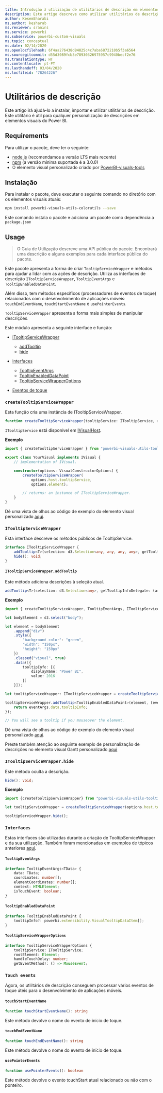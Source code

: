 ```yaml
---
title: Introdução à utilização de utilitários de descrição em elementos visuais do Power BI
description: Este artigo descreve como utilizar utilitários de descrição para simplificar a personalização das descrições dos elementos visuais do Power BI
author: KesemSharabi
ms.author: kesharab
ms.reviewer: sranins
ms.service: powerbi
ms.subservice: powerbi-custom-visuals
ms.topic: conceptual
ms.date: 02/14/2020
ms.openlocfilehash: 6f4aa276438d84825c4c7aba6872210b5f3a6564
ms.sourcegitcommit: d55d3089fcb3e78930326975957c9940becf2e76
ms.translationtype: HT
ms.contentlocale: pt-PT
ms.lasthandoff: 03/04/2020
ms.locfileid: "78264226"
---
```

# <a name="tooltip-utils"></a>Utilitários de descrição
Este artigo irá ajudá-lo a instalar, importar e utilizar utilitários de descrição. Este utilitário é útil para qualquer personalização de descrições em elementos visuais do Power BI.

## <a name="requirements"></a>Requirements
Para utilizar o pacote, deve ter o seguinte:
* [node.js](https://nodejs.org) (recomendamos a versão LTS mais recente)
* [npm](https://www.npmjs.com/) (a versão mínima suportada é a 3.0.0)
* O elemento visual personalizado criado por [PowerBI-visuals-tools](https://www.npmjs.com/package/powerbi-visuals-tools)

## <a name="installation"></a>Instalação

Para instalar o pacote, deve executar o seguinte comando no diretório com os elementos visuais atuais:

```bash
npm install powerbi-visuals-utils-colorutils --save
```
Este comando instala o pacote e adiciona um pacote como dependência a ```package.json```

## <a name="usage"></a>Usage

> O Guia de Utilização descreve uma API pública do pacote. Encontrará uma descrição e alguns exemplos para cada interface pública do pacote.

Este pacote apresenta a forma de criar `TooltipServiceWrapper` e métodos para ajudar a lidar com as ações de descrição. Utiliza as interfaces de descrição `ITooltipServiceWrapper`, `TooltipEventArgs` e `TooltipEnabledDataPoint`. 

Além disso, tem métodos específicos (processadores de eventos de toque) relacionados com o desenvolvimento de aplicações móveis: `touchEndEventName`, `touchStartEventName` e `usePointerEvents`.

`TooltipServiceWrapper` apresenta a forma mais simples de manipular descrições.

Este módulo apresenta a seguinte interface e função:
* [ITooltipServiceWrapper](#itooltipservicewrapper)
  * [addTooltip](#itooltipservicewrapperaddtooltip)
  * [hide](#itooltipservicewrapperhide)

* [Interfaces](#interfaces)
  * [TooltipEventArgs](#tooltipeventargs)
  * [TooltipEnabledDataPoint](#tooltipenableddatapoint)
  * [TooltipServiceWrapperOptions](#tooltipservicewrapperoptions)
* [Eventos de toque](#touch-events)

### `createTooltipServiceWrapper`
Esta função cria uma instância de ITooltipServiceWrapper.

```typescript
function createTooltipServiceWrapper(tooltipService: ITooltipService, rootElement: Element, handleTouchDelay?: number,  getEventMethod?: () => MouseEvent): ITooltipServiceWrapper;
```

```ITooltipService``` está disponível em [IVisualHost](https://github.com/microsoft/PowerBI-visuals-tools/blob/master/templates/visuals/.api/v2.6.0/PowerBI-visuals.d.ts#L1335).

**Exemplo**

```typescript
import { createTooltipServiceWrapper } from "powerbi-visuals-utils-tooltiputils";

export class YourVisual implements IVisual {
    // implementation of IVisual.

    constructor(options: VisualConstructorOptions) {
        createTooltipServiceWrapper(
            options.host.tooltipService,
            options.element);

        // returns: an instance of ITooltipServiceWrapper.
    }
}
```

Dê uma vista de olhos ao código de exemplo do elemento visual personalizado [aqui](https://github.com/microsoft/powerbi-visuals-gantt/blob/master/src/gantt.ts#L391).

### `ITooltipServiceWrapper`
Esta interface descreve os métodos públicos de TooltipService.

```typescript
interface ITooltipServiceWrapper {
    addTooltip<T>(selection: d3.Selection<any, any, any, any>, getTooltipInfoDelegate: (args: TooltipEventArgs<T>) => powerbi.extensibility.VisualTooltipDataItem[], getDataPointIdentity?: (args: TooltipEventArgs<T>) => powerbi.visuals.ISelectionId, reloadTooltipDataOnMouseMove?: boolean): void;
    hide(): void;
}
```

#### `ITooltipServiceWrapper.addTooltip`

Este método adiciona descrições à seleção atual.

```typescript
addTooltip<T>(selection: d3.Selection<any>, getTooltipInfoDelegate: (args: TooltipEventArgs<T>) => VisualTooltipDataItem[], getDataPointIdentity?: (args: TooltipEventArgs<T>) => ISelectionId, reloadTooltipDataOnMouseMove?: boolean): void;
```

**Exemplo**

```typescript
import { createTooltipServiceWrapper, TooltipEventArgs, ITooltipServiceWrapper, TooltipEnabledDataPoint } from "powerbi-visuals-utils-tooltiputils";

let bodyElement = d3.select("body");

let element = bodyElement
    .append("div")
    .style({
        "background-color": "green",
        "width": "150px",
        "height": "150px"
    })
    .classed("visual", true)
    .data([{
        tooltipInfo: [{
            displayName: "Power BI",
            value: 2016
        }]
    }]);

let tooltipServiceWrapper: ITooltipServiceWrapper = createTooltipServiceWrapper(tooltipService, bodyElement.get(0)); // tooltipService is from the IVisualHost.

tooltipServiceWrapper.addTooltip<TooltipEnabledDataPoint>(element, (eventArgs: TooltipEventArgs<TooltipEnabledDataPoint>) => {
    return eventArgs.data.tooltipInfo;
});

// You will see a tooltip if you mouseover the element.
```

Dê uma vista de olhos ao código de exemplo do elemento visual personalizado [aqui](https://github.com/microsoft/powerbi-visuals-gantt/blob/master/src/gantt.ts#L2931).

Preste também atenção ao seguinte exemplo de personalização de descrições no elemento visual Gantt personalizado [aqui](https://github.com/microsoft/powerbi-visuals-gantt/blob/master/src/gantt.ts#L573-L648)

### `ITooltipServiceWrapper.hide`

Este método oculta a descrição.

```typescript
hide(): void;
```

**Exemplo**

```typescript
import {createTooltipServiceWrapper} from "powerbi-visuals-utils-tooltiputils";

let tooltipServiceWrapper = createTooltipServiceWrapper(options.host.tooltipService, options.element); // options are from the VisualConstructorOptions.

tooltipServiceWrapper.hide();
```
### `Interfaces`
Estas interfaces são utilizadas durante a criação de TooltipServiceWrapper e da sua utilização. Também foram mencionadas em exemplos de tópicos anteriores [aqui](#itooltipservicewrapperaddtooltip).

#### `TooltipEventArgs`
```typescript
interface TooltipEventArgs<TData> {
    data: TData;
    coordinates: number[];
    elementCoordinates: number[];
    context: HTMLElement;
    isTouchEvent: boolean;
}
```

#### `TooltipEnabledDataPoint`
```typescript
interface TooltipEnabledDataPoint {
    tooltipInfo?: powerbi.extensibility.VisualTooltipDataItem[];
}
```

#### `TooltipServiceWrapperOptions`
```typescript
interface TooltipServiceWrapperOptions {
    tooltipService: ITooltipService;
    rootElement: Element;
    handleTouchDelay: number;
    getEventMethod?: () => MouseEvent;
```

### `Touch events`

Agora, os utilitários de descrição conseguem processar vários eventos de toque úteis para o desenvolvimento de aplicações móveis.

#### `touchStartEventName`
```typescript
function touchStartEventName(): string
```
Este método devolve o nome do evento de início de toque.

#### `touchEndEventName`
```typescript
function touchEndEventName(): string
```
Este método devolve o nome do evento de início de toque.

#### `usePointerEvents`
```typescript
function usePointerEvents(): boolean
```
Este método devolve o evento touchStart atual relacionado ou não com o ponteiro.
